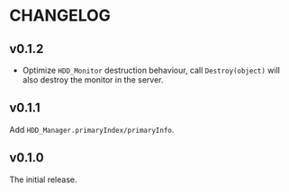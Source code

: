 # CHANGELOG

## v0.1.2

- Optimize `HDD_Monitor` destruction behaviour, call `Destroy(object)` will also destroy the monitor in the server.

## v0.1.1

Add `HDD_Manager.primaryIndex/primaryInfo`.

## v0.1.0

The initial release.

